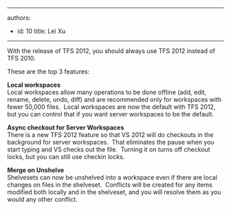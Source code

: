 

---
authors:
  - id: 10
    title: Lei Xu
---




<span class='intro'> <p>With the release of TFS 2012, you should always use TFS 2012 instead of TFS 2010. </p><p>These are the top 3 features&#58;</p> </span>

<p>​<strong>Local workspaces </strong><br>Local workspaces allow many operations to be done offline (add, edit, rename, delete, undo, diff) and are recommended only for workspaces with fewer 50,000 files.&#160; Local workspaces are now the default with TFS 2012, but you can control that if you want server workspaces to be the default.</p><p><strong>Async checkout for Server Workspaces<br></strong>There is a new TFS 2012 feature so that VS 2012 will do checkouts in the background for server workspaces.&#160; That eliminates the pause when you start typing and VS checks out the file.&#160; Turning it on turns off checkout locks, but you can still use checkin locks.&#160; </p><p><strong>Merge on Unshelve</strong> <br>Shelvesets can now be unshelved into a workspace even if there are local changes on files in the shelveset.&#160; Conflicts will be created for any items modified both locally and in the shelveset, and you will resolve them as you would any other conflict. </p>


